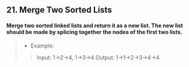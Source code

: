 ## 21. Merge Two Sorted Lists
#### Merge two sorted linked lists and return it as a new list. The new list should be made by splicing together the nodes of the first two lists.

>* Example:
>> Input: 1->2->4, 1->3->4
>> Output: 1->1->2->3->4->4